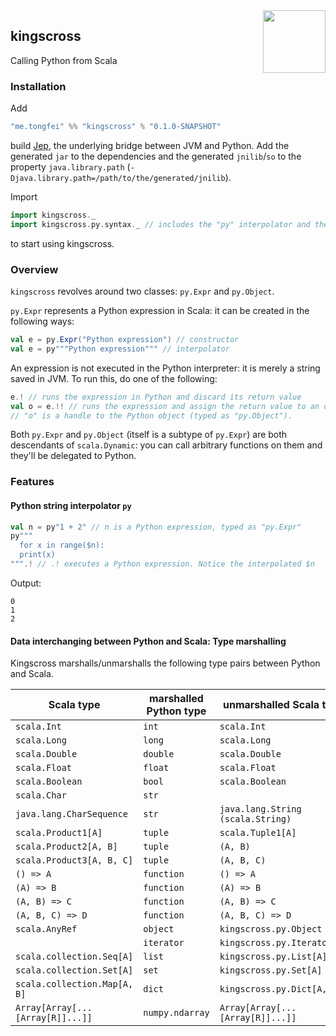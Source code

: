 <img align="right" src="https://img0.etsystatic.com/151/0/9612812/il_570xN.1146611060_c3p5.jpg" height="100px" style="padding-left: 20px"/>

## kingscross

Calling Python from Scala

### Installation
Add
```scala
"me.tongfei" %% "kingscross" % "0.1.0-SNAPSHOT"
```
build [Jep](https://github.com/mrj0/jep), the underlying bridge between JVM and Python. Add the generated `jar` to the dependencies and the generated `jnilib`/`so` to the property `java.library.path` (`-Djava.library.path=/path/to/the/generated/jnilib`).

Import 
```scala
import kingscross._
import kingscross.py.syntax._ // includes the "py" interpolator and the "toScala"/"toPython" methods.
```
to start using kingscross.

### Overview
`kingscross` revolves around two classes: `py.Expr` and `py.Object`. 

`py.Expr` represents a Python expression in Scala: it can be created in the following ways:
```scala
val e = py.Expr("Python expression") // constructor
val e = py"""Python expression""" // interpolator
```
An expression is not executed in the Python interpreter: it is merely a string saved in JVM. To run this, do one of the following:
```scala
e.! // runs the expression in Python and discard its return value
val o = e.!! // runs the expression and assign the return value to an object in Python. 
// "o" is a handle to the Python object (typed as "py.Object").
```
Both `py.Expr` and `py.Object` (itself is a subtype of `py.Expr`) are both descendants of `scala.Dynamic`: you can call arbitrary functions on them and they'll be delegated to Python.

### Features

#### Python string interpolator `py`

```scala
val n = py"1 + 2" // n is a Python expression, typed as "py.Expr"
py"""
  for x in range($n):
  print(x)
""".! // .! executes a Python expression. Notice the interpolated $n
```
Output:
```
0
1
2
```

#### Data interchanging between Python and Scala: Type marshalling

Kingscross marshalls/unmarshalls the following type pairs between Python and Scala. 

| Scala type                       | marshalled Python type  | unmarshalled Scala type               |
|----------------------------------|-------------------------|---------------------------------------|
| `scala.Int                      `| `int                   `| `scala.Int                           `|
| `scala.Long                     `| `long                  `| `scala.Long                          `|
| `scala.Double                   `| `double                `| `scala.Double                        `|
| `scala.Float                    `| `float                 `| `scala.Float                         `|
| `scala.Boolean                  `| `bool                  `| `scala.Boolean                       `|
| `scala.Char                     `| `str                   `| `                                    `|
| `java.lang.CharSequence         `| `str                   `| `java.lang.String (scala.String)     `|
| `scala.Product1[A]              `| `tuple                 `| `scala.Tuple1[A]                     `|
| `scala.Product2[A, B]           `| `tuple                 `| `(A, B)                              `|
| `scala.Product3[A, B, C]        `| `tuple                 `| `(A, B, C)                           `|
| `() => A                        `| `function              `| `() => A                             `|
| `(A) => B                       `| `function              `| `(A) => B                            `|
| `(A, B) => C                    `| `function              `| `(A, B) => C                         `|
| `(A, B, C) => D                 `| `function              `| `(A, B, C) => D                      `|
| `scala.AnyRef                   `| `object                `| `kingscross.py.Object                `|
|                                  | `iterator              `| `kingscross.py.Iterator[A]           `|
| `scala.collection.Seq[A]        `| `list                  `| `kingscross.py.List[A]               `|
| `scala.collection.Set[A]        `| `set                   `| `kingscross.py.Set[A]                `|
| `scala.collection.Map[A, B]     `| `dict                  `| `kingscross.py.Dict[A, B]            `|
| `Array[Array[...[Array[R]]...]] `| `numpy.ndarray         `| `Array[Array[...[Array[R]]...]]      `|

